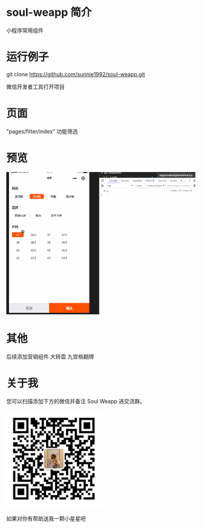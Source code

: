 # soul-weapp 简介
小程序常用组件

# 运行例子
git clone https://github.com/sunnie1992/soul-weapp.git

微信开发者工具打开项目

# 页面
"pages/filter/index"  功能筛选

# 预览
<p>
  <img src="./page5.gif" width="500"  style="display:inline;">
</p>

# 其他

后续添加营销组件
大转盘
九宫格翻牌

# 关于我

您可以扫描添加下方的微信并备注 Soul Weapp 进交流群。
<p>
  <img src="./mine.jpg" width="256" style="display:inline;">
</p>
 
如果对你有帮助送我一颗小星星吧
